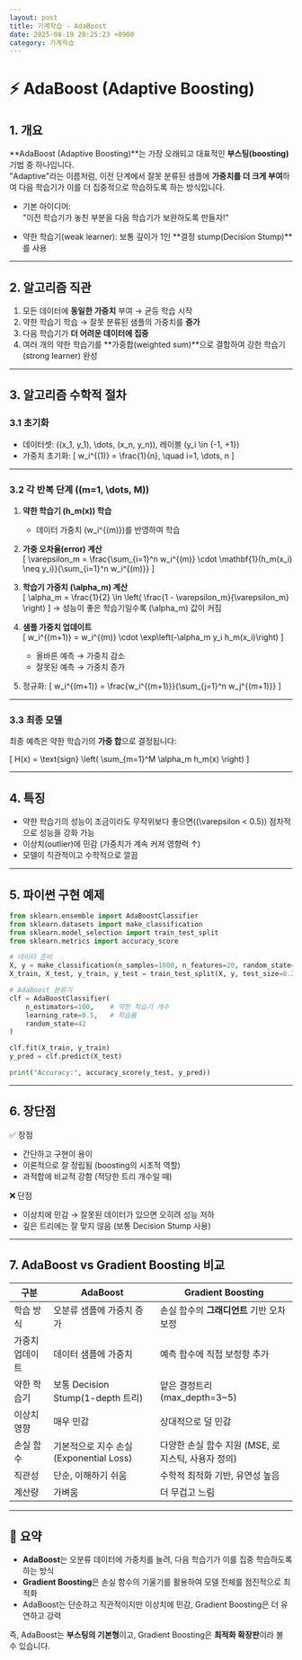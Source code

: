 ```yaml
---
layout: post
title: 기계학습 - AdaBoost
date: 2025-08-19 20:25:23 +0900
category: 기계학습
---
```

# ⚡ AdaBoost (Adaptive Boosting)

## 1. 개요
**AdaBoost (Adaptive Boosting)**는 가장 오래되고 대표적인 **부스팅(boosting)** 기법 중 하나입니다.  
"Adaptive"라는 이름처럼, 이전 단계에서 잘못 분류된 샘플에 **가중치를 더 크게 부여**하여 다음 학습기가 이를 더 집중적으로 학습하도록 하는 방식입니다.  

- 기본 아이디어:  
  "이전 학습기가 놓친 부분을 다음 학습기가 보완하도록 만들자!"

- 약한 학습기(weak learner): 보통 깊이가 1인 **결정 stump(Decision Stump)**를 사용  

---

## 2. 알고리즘 직관
1. 모든 데이터에 **동일한 가중치** 부여 → 균등 학습 시작  
2. 약한 학습기 학습 → 잘못 분류된 샘플의 가중치를 **증가**  
3. 다음 학습기가 **더 어려운 데이터에 집중**  
4. 여러 개의 약한 학습기를 **가중합(weighted sum)**으로 결합하여 강한 학습기(strong learner) 완성  

---

## 3. 알고리즘 수학적 절차

### 3.1 초기화
- 데이터셋: \((x_1, y_1), \dots, (x_n, y_n)\), 레이블 \(y_i \in \{-1, +1\}\)  
- 가중치 초기화:
  \[
  w_i^{(1)} = \frac{1}{n}, \quad i=1, \dots, n
  \]

---

### 3.2 각 반복 단계 (\(m=1, \dots, M\))
1. **약한 학습기 \(h_m(x)\) 학습**  
   - 데이터 가중치 \(w_i^{(m)}\)를 반영하여 학습  

2. **가중 오차율(error) 계산**  
   \[
   \varepsilon_m = \frac{\sum_{i=1}^n w_i^{(m)} \cdot \mathbf{1}(h_m(x_i) \neq y_i)}{\sum_{i=1}^n w_i^{(m)}}
   \]

3. **학습기 가중치 \(\alpha_m\) 계산**  
   \[
   \alpha_m = \frac{1}{2} \ln \left( \frac{1 - \varepsilon_m}{\varepsilon_m} \right)
   \]
   → 성능이 좋은 학습기일수록 \(\alpha_m\) 값이 커짐  

4. **샘플 가중치 업데이트**  
   \[
   w_i^{(m+1)} = w_i^{(m)} \cdot \exp\left(-\alpha_m y_i h_m(x_i)\right)
   \]
   - 올바른 예측 → 가중치 감소  
   - 잘못된 예측 → 가중치 증가  

5. 정규화:
   \[
   w_i^{(m+1)} = \frac{w_i^{(m+1)}}{\sum_{j=1}^n w_j^{(m+1)}}
   \]

---

### 3.3 최종 모델
최종 예측은 약한 학습기의 **가중 합**으로 결정됩니다:

\[
H(x) = \text{sign} \left( \sum_{m=1}^M \alpha_m h_m(x) \right)
\]

---

## 4. 특징
- 약한 학습기의 성능이 조금이라도 무작위보다 좋으면(\(\varepsilon < 0.5\)) 점차적으로 성능을 강화 가능  
- 이상치(outlier)에 민감 (가중치가 계속 커져 영향력 ↑)  
- 모델이 직관적이고 수학적으로 깔끔  

---

## 5. 파이썬 구현 예제

```python
from sklearn.ensemble import AdaBoostClassifier
from sklearn.datasets import make_classification
from sklearn.model_selection import train_test_split
from sklearn.metrics import accuracy_score

# 데이터 준비
X, y = make_classification(n_samples=1000, n_features=20, random_state=42)
X_train, X_test, y_train, y_test = train_test_split(X, y, test_size=0.2, random_state=42)

# AdaBoost 분류기
clf = AdaBoostClassifier(
    n_estimators=100,    # 약한 학습기 개수
    learning_rate=0.5,   # 학습률
    random_state=42
)

clf.fit(X_train, y_train)
y_pred = clf.predict(X_test)

print("Accuracy:", accuracy_score(y_test, y_pred))
```

---

## 6. 장단점
✅ 장점
- 간단하고 구현이 용이
- 이론적으로 잘 정립됨 (boosting의 시초적 역할)
- 과적합에 비교적 강함 (적당한 트리 개수일 때)

❌ 단점
- 이상치에 민감 → 잘못된 데이터가 있으면 오히려 성능 저하
- 깊은 트리에는 잘 맞지 않음 (보통 Decision Stump 사용)

---

## 7. AdaBoost vs Gradient Boosting 비교

| 구분 | AdaBoost | Gradient Boosting |
|------|-----------|-------------------|
| 학습 방식 | 오분류 샘플에 가중치 증가 | 손실 함수의 **그래디언트** 기반 오차 보정 |
| 가중치 업데이트 | 데이터 샘플에 가중치 | 예측 함수에 직접 보정항 추가 |
| 약한 학습기 | 보통 Decision Stump(1-depth 트리) | 얕은 결정트리 (max_depth=3~5) |
| 이상치 영향 | 매우 민감 | 상대적으로 덜 민감 |
| 손실 함수 | 기본적으로 지수 손실(Exponential Loss) | 다양한 손실 함수 지원 (MSE, 로지스틱, 사용자 정의) |
| 직관성 | 단순, 이해하기 쉬움 | 수학적 최적화 기반, 유연성 높음 |
| 계산량 | 가벼움 | 더 무겁고 느림 |

---

## 📌 요약
- **AdaBoost**는 오분류 데이터에 가중치를 늘려, 다음 학습기가 이를 집중 학습하도록 하는 방식  
- **Gradient Boosting**은 손실 함수의 기울기를 활용하여 모델 전체를 점진적으로 최적화  
- AdaBoost는 단순하고 직관적이지만 이상치에 민감, Gradient Boosting은 더 유연하고 강력  

즉, AdaBoost는 **부스팅의 기본형**이고, Gradient Boosting은 **최적화 확장판**이라 볼 수 있습니다.